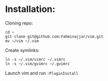 # Installation:

Cloning repo:

    cd ~
    git clone git@github.com:Fahminajjar/vim.git
    mv ~/vim ~/.vim

Create symlinks:

    ln -s ~/.vim/vimrc ~/.vimrc
    ln -s ~/.vim/gvimrc ~/.gvimrc

Launch vim and run `:PluginInstall`
